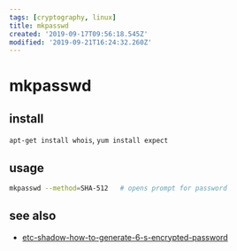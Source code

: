 ```yaml
---
tags: [cryptography, linux]
title: mkpasswd
created: '2019-09-17T09:56:18.545Z'
modified: '2019-09-21T16:24:32.260Z'
---
```


# mkpasswd

## install
`apt-get install whois`, `yum install expect`

## usage
```sh
mkpasswd --method=SHA-512   # opens prompt for password
```

## see also
- [etc-shadow-how-to-generate-6-s-encrypted-password](https://unix.stackexchange.com/questions/158400/etc-shadow-how-to-generate-6-s-encrypted-password)

